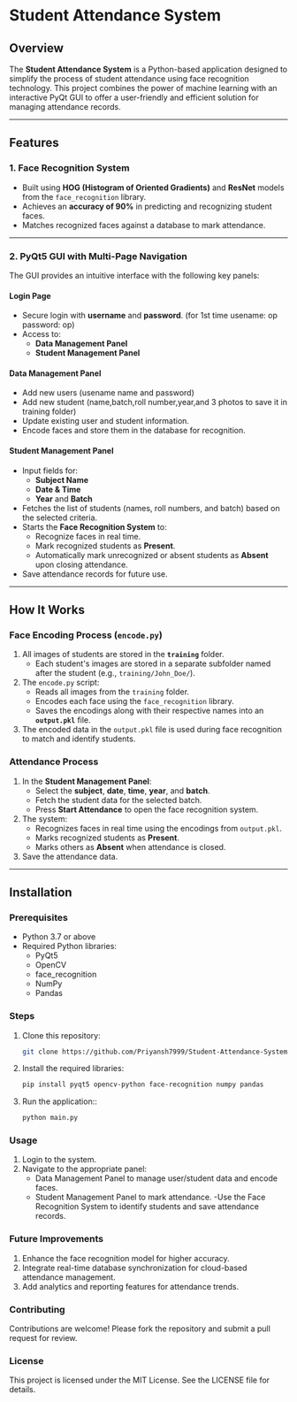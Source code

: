 # Student Attendance System

## Overview

The **Student Attendance System** is a Python-based application designed to simplify the process of student attendance using face recognition technology. This project combines the power of machine learning with an interactive PyQt GUI to offer a user-friendly and efficient solution for managing attendance records.

---

## Features

### 1. **Face Recognition System**
- Built using **HOG (Histogram of Oriented Gradients)** and **ResNet** models from the `face_recognition` library.
- Achieves an **accuracy of 90%** in predicting and recognizing student faces.
- Matches recognized faces against a database to mark attendance.

---

### 2. **PyQt5 GUI with Multi-Page Navigation**
The GUI provides an intuitive interface with the following key panels:

#### **Login Page**
- Secure login with **username** and **password**. (for 1st time usename: op password: op)
- Access to:
  - **Data Management Panel**
  - **Student Management Panel**

#### **Data Management Panel**
- Add new users (usename name and password)
- Add new student (name,batch,roll number,year,and 3 photos to save it in training folder)
- Update existing user and student information.
- Encode faces and store them in the database for recognition.

#### **Student Management Panel**
- Input fields for:
  - **Subject Name**
  - **Date & Time**
  - **Year** and **Batch**
- Fetches the list of students (names, roll numbers, and batch) based on the selected criteria.
- Starts the **Face Recognition System** to:
  - Recognize faces in real time.
  - Mark recognized students as **Present**.
  - Automatically mark unrecognized or absent students as **Absent** upon closing attendance.
- Save attendance records for future use.

---

## How It Works

### Face Encoding Process (`encode.py`)
1. All images of students are stored in the **`training`** folder.
   - Each student's images are stored in a separate subfolder named after the student (e.g., `training/John_Doe/`).
2. The `encode.py` script:
   - Reads all images from the `training` folder.
   - Encodes each face using the `face_recognition` library.
   - Saves the encodings along with their respective names into an **`output.pkl`** file.
3. The encoded data in the `output.pkl` file is used during face recognition to match and identify students.

### Attendance Process
1. In the **Student Management Panel**:
   - Select the **subject**, **date**, **time**, **year**, and **batch**.
   - Fetch the student data for the selected batch.
   - Press **Start Attendance** to open the face recognition system.
2. The system:
   - Recognizes faces in real time using the encodings from `output.pkl`.
   - Marks recognized students as **Present**.
   - Marks others as **Absent** when attendance is closed.
3. Save the attendance data.

---

## Installation

### Prerequisites
- Python 3.7 or above
- Required Python libraries: 
  - PyQt5
  - OpenCV
  - face_recognition
  - NumPy
  - Pandas

### Steps
1. Clone this repository:
   ```bash
   git clone https://github.com/Priyansh7999/Student-Attendance-System.git
   
2. Install the required libraries:
   ```bash
   pip install pyqt5 opencv-python face-recognition numpy pandas

3. Run the application::
   ```bash
   python main.py
   
### Usage
1. Login to the system.
2. Navigate to the appropriate panel:
    - Data Management Panel to manage user/student data and encode faces.
    - Student Management Panel to mark attendance.
       -Use the Face Recognition System to identify students and save attendance records.

### Future Improvements
1. Enhance the face recognition model for higher accuracy.
2. Integrate real-time database synchronization for cloud-based attendance management.
3. Add analytics and reporting features for attendance trends.

### Contributing
Contributions are welcome! Please fork the repository and submit a pull request for review.
### License
This project is licensed under the MIT License. See the LICENSE file for details.


